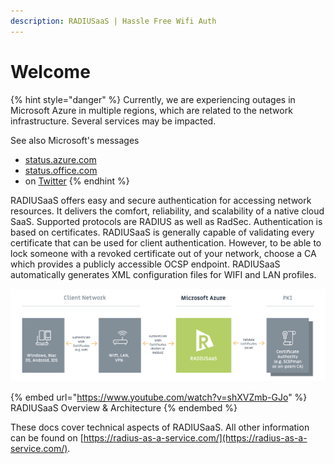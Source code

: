 ```yaml
---
description: RADIUSaaS | Hassle Free Wifi Auth
---
```


# Welcome

{% hint style="danger" %}
Currently, we are experiencing outages in Microsoft Azure in multiple regions, which are related to the network infrastructure. Several services may be impacted.

See also Microsoft's messages

* [status.azure.com](https://status.azure.com/)
* [status.office.com](https://status.office.com/)
* on [Twitter](https://twitter.com/MSFT365Status/status/1618149579341369345)
{% endhint %}

RADIUSaaS offers easy and secure authentication for accessing network resources. It delivers the comfort, reliability, and scalability of a native cloud SaaS. Supported protocols are RADIUS as well as RadSec. Authentication is based on certificates. RADIUSaaS is generally capable of validating every certificate that can be used for client authentication. However, to be able to lock someone with a revoked certificate out of your network, choose a CA which provides a publicly accessible OCSP endpoint. RADIUSaaS automatically generates XML configuration files for WIFI and LAN profiles.

![](.gitbook/assets/radius-aas-flow.png)

{% embed url="https://www.youtube.com/watch?v=shXVZmb-GJo" %}
RADIUSaaS Overview & Architecture
{% endembed %}

These docs cover technical aspects of RADIUSaaS. All other information can be found on [https://radius-as-a-service.com/](https://radius-as-a-service.com/).
